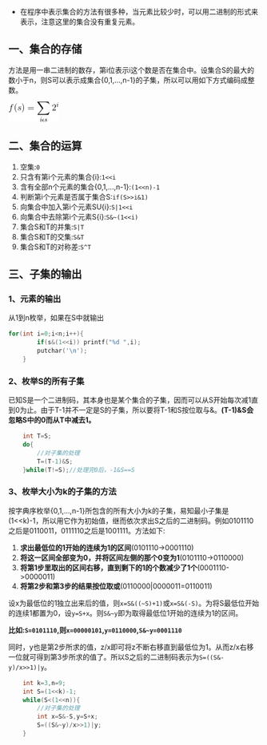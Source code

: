 * 在程序中表示集合的方法有很多种，当元素比较少时，可以用二进制的形式来表示，注意这里的集合没有重复元素。
## 一、集合的存储
方法是用一串二进制的数存，第i位表示i这个数是否在集合中。设集合S的最大的数小于n，则S可以表示成集合{0,1,...,n-1}的子集，所以可以用如下方式编码成整数。

<img src="_image/jihe_1.gif" height="40" width="100">

## 二、集合的运算
1. 空集:`0`
2. 只含有第i个元素的集合{i}:`1<<i`
3. 含有全部n个元素的集合{0,1,...,n-1}:`(1<<n)-1`
4. 判断第i个元素是否属于集合S:`if(S>>i&1)`
5. 向集合中加入第i个元素SU{i}:`S|1<<i`
6. 向集合中去除第i个元素S\{i}:`S&~(1<<i)`
7. 集合S和T的并集:`S|T`
8. 集合S和T的交集:`S&T`
9. 集合S和T的对称差:`S^T`
## 三、子集的输出
### 1、元素的输出
从1到n枚举，如果在S中就输出
```c++
for(int i=0;i<n;i++){
        if(s&(1<<i)) printf("%d ",i);
        putchar('\n');
    }
```
### 2、枚举S的所有子集
已知S是一个二进制码，其本身也是某个集合的子集，因而可以从S开始每次减1直到0为止。由于T-1并不一定是S的子集，所以要将T-1和S按位取与&。**(T-1)&S会忽略S中的0而从T中减去1。**
```c++
    int T=S;
    do{
        //对子集的处理
        T=(T-1)&S;
    }while(T!=S);//处理完0后，-1&S==S
```

### 3、枚举大小为k的子集的方法
按字典序枚举{0,1,...,n-1}所包含的所有大小为k的子集，易知最小子集是(1<<k)-1，所以用它作为初始值，继而依次求出S之后的二进制码。例如0101110之后是0110011，0111110之后是1001111。方法如下:
1. **求出最低位的1开始的连续为1的区间**(0101110->0001110)
2. **将这一区间全部变为0，并将区间左侧的那个0变为1**(0101110->0110000)
3. **将第1步里取出的区间右移，直到剩下的1的个数减少了1个**(0001110->0000011)
4. **将第2步和第3步的结果按位取或**(0110000|0000011=0110011)

设x为最低位的1独立出来后的值，则`x=S&((~S)+1)`或`x=S&(-S)`。为将S最低位开始的连续1都置为0，设`y=S+x`。则`S&~y`即为取得最低位1开始的连续为1的区间。

**比如:`S=0101110`,则`x=00000101`,`y=0110000`,`S&~y=0001110`**

同时，y也是第2步所求的值，z/x即可将z不断右移直到最低位为1。从而z/x右移一位就可得到第3步所求的值了。所以S之后的二进制码表示为`S=((S&-y)/x>>1)|y`。

```c++
    int k=3,n=9;
    int S=(1<<k)-1;
    while(S<(1<<n)){
        //对子集的处理
        int x=S&-S,y=S+x;
        S=((S&~y)/x>>1)|y;
    }
```



